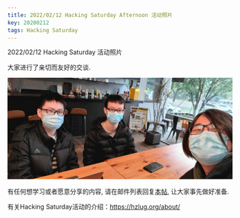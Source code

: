 ```yaml
---
title: 2022/02/12 Hacking Saturday Afternoon 活动照片
key: 20200212
tags: Hacking Saturday
---
```

2022/02/12 Hacking Saturday 活动照片
<!--more-->

大家进行了亲切而友好的交谈.

![](https://raw.githubusercontent.com/hzlug/res2022/main/q1/photo_2022-02-12_19-40-59.jpg)

有任何想学习或者愿意分享的内容, 请在邮件列表回复[本帖](https://groups.google.com/g/hzlug/c/71uicpjCRrw/m/e5cfVd6RAAAJ), 让大家事先做好准备.

有关Hacking Saturday活动的介绍：https://hzlug.org/about/
